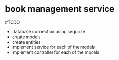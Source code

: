 # book management service

#TODO
* Database connection using sequilize
* create models
* create entities
* implement service for each of the models
* implement controller for each of the models